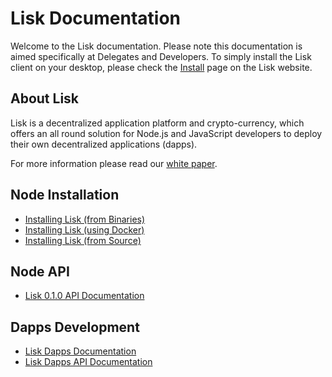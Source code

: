 # Lisk Documentation

Welcome to the Lisk documentation. Please note this documentation is aimed specifically at Delegates and Developers. To simply install the Lisk client on your desktop, please check the [Install](https://lisk.io/install) page on the Lisk website.

## About Lisk

Lisk is a decentralized application platform and crypto-currency, which offers an all round solution for Node.js and JavaScript developers to deploy their own decentralized applications (dapps).

For more information please read our [white paper](https://github.com/LiskHQ/lisk-whitepaper).

## Node Installation

* [Installing Lisk (from Binaries)](BinaryInstall.md)
* [Installing Lisk (using Docker)](DockerInstall.md)
* [Installing Lisk (from Source)](SourceInstall.md)

## Node API

* [Lisk 0.1.0 API Documentation](http://api.lisk.io/)

## Dapps Development

* [Lisk Dapps Documentation](https://github.com/LiskHQ/lisk-dapps-docs)
* [Lisk Dapps API Documentation](http://dapps-api.lisk.io/)

